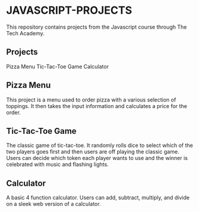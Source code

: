 # JAVASCRIPT-PROJECTS
This repository contains projects from the Javascript course through The Tech Academy.

## Projects
Pizza Menu
Tic-Tac-Toe Game
Calculator

## Pizza Menu
This project is a menu used to order pizza with a various selection of toppings. It then takes the input information and calculates a price for the order.

## Tic-Tac-Toe Game
The classic game of tic-tac-toe. It randomly rolls dice to select which of the two players goes first and then users are off playing the classic game. Users can decide which token each player wants to use and the winner is celebrated with music and flashing lights.

## Calculator
A basic 4 function calculator. Users can add, subtract, multiply, and divide on a sleek web version of a calculator.

